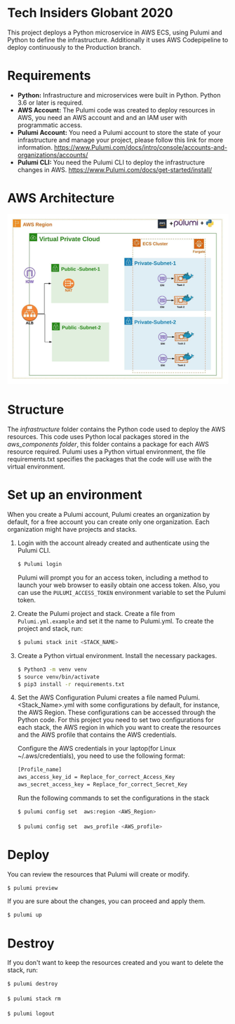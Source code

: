 # Tech Insiders Globant 2020

This project deploys a Python microservice in AWS ECS, using Pulumi and Python to define the infrastructure. Additionally it uses AWS Codepipeline to deploy continuously to the Production branch.

# Requirements

* **Python:** Infrastructure and microservices were built in Python. Python 3.6 or later is required.
* **AWS Account:** The Pulumi code was created to deploy resources in AWS, you need an AWS account and and an IAM user with programmatic access.
* **Pulumi Account:** You need a Pulumi account to store the state of your infrastructure and manage your project, please follow this link for more information.
https://www.Pulumi.com/docs/intro/console/accounts-and-organizations/accounts/
* **Pulumi CLI:** You need the Pulumi CLI to deploy the infrastructure changes in AWS.
https://www.Pulumi.com/docs/get-started/install/

# AWS Architecture

![aws diagram](./docs/aws_architecture.jpeg)

# Structure

The *infrastructure* folder contains the Python code used to deploy the AWS resources. This code uses Python local packages stored in the *aws_components folder*, this folder contains a package for each AWS resource required.
Pulumi uses a Python virtual environment, the file requirements.txt specifies the packages that the code will use with the virtual environment.

# Set up an environment

When you create a Pulumi account, Pulumi creates an organization by default, for a free account you can create only one organization. Each organization might have projects and stacks.

1. Login with the account already created and authenticate using the Pulumi CLI.
    ```sh
    $ Pulumi login
    ```
    Pulumi will prompt you for an access token, including a method to launch your web browser to easily obtain one access token. Also, you can use the `PULUMI_ACCESS_TOKEN` environment variable to set the Pulumi token.

2. Create the Pulumi project and stack.
    Create a file  from `Pulumi.yml.example`  and set it the name to Pulumi.yml.
    To create the project and stack, run:
    ```sh
    $ pulumi stack init <STACK_NAME>
    ```
3. Create a Python virtual environment.
    Install the necessary packages.

    ```bash
    $ Python3 -m venv venv
    $ source venv/bin/activate
    $ pip3 install -r requirements.txt
    ```
4. Set the AWS Configuration
    Pulumi creates a file named Pulumi.<Stack_Name>.yml with some configurations by default, for instance, the AWS Region. These configurations can be accessed through the Python code.
    For this project you need to set two configurations for each stack, the AWS region in which you want to create the resources and the AWS profile that contains the AWS credentials.

    Configure the AWS credentials in your laptop(for Linux  ~/.aws/credentials), you need to use the following format:

    ```bash
    [Profile_name]
    aws_access_key_id = Replace_for_correct_Access_Key
    aws_secret_access_key = Replace_for_correct_Secret_Key
    ```

    Run the following commands to set the configurations in the stack

    ```bash
    $ pulumi config set  aws:region <AWS_Region>

    $ pulumi config set  aws_profile <AWS_profile>
    ```
# Deploy

You can review the resources that Pulumi will create or modify.
```bash
$ pulumi preview
```

If you are sure about the changes, you can proceed and apply them.
```bash
$ pulumi up
```

# Destroy
If you don't want to keep the resources created and you want to delete the stack, run:

```bash
$ pulumi destroy

$ pulumi stack rm

$ pulumi logout
```
